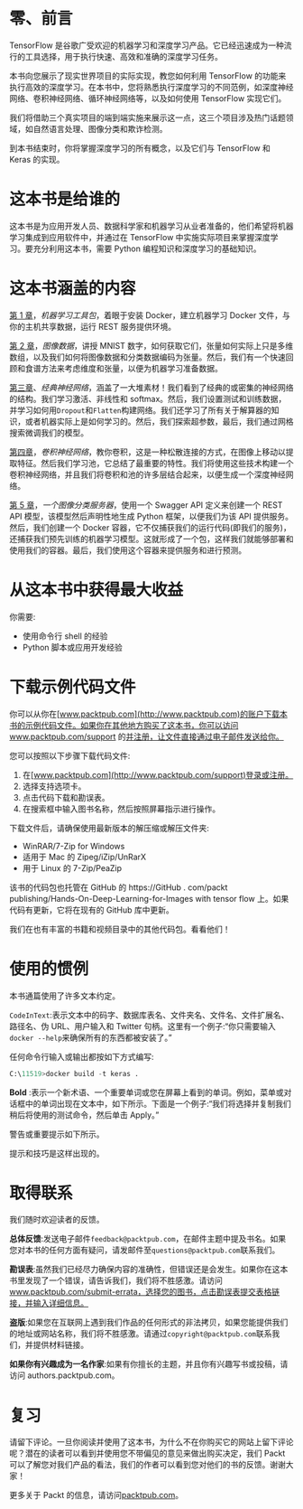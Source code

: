 

# 零、前言

TensorFlow 是谷歌广受欢迎的机器学习和深度学习产品。它已经迅速成为一种流行的工具选择，用于执行快速、高效和准确的深度学习任务。

本书向您展示了现实世界项目的实际实现，教您如何利用 TensorFlow 的功能来执行高效的深度学习。在本书中，您将熟悉执行深度学习的不同范例，如深度神经网络、卷积神经网络、循环神经网络等，以及如何使用 TensorFlow 实现它们。

我们将借助三个真实项目的端到端实施来展示这一点，这三个项目涉及热门话题领域，如自然语言处理、图像分类和欺诈检测。

到本书结束时，你将掌握深度学习的所有概念，以及它们与 TensorFlow 和 Keras 的实现。



# 这本书是给谁的

这本书是为应用开发人员、数据科学家和机器学习从业者准备的，他们希望将机器学习集成到应用软件中，并通过在 TensorFlow 中实施实际项目来掌握深度学习。要充分利用这本书，需要 Python 编程知识和深度学习的基础知识。



# 这本书涵盖的内容

[第 1 章](abde4795-c4ae-4784-9449-493c2d175e8f.xhtml)，*机器学习工具包*，着眼于安装 Docker，建立机器学习 Docker 文件，与你的主机共享数据，运行 REST 服务提供环境。

[第 2 章](ca54ce17-0cf6-456a-8b6f-4ad79606cb21.xhtml)，*图像数据*，讲授 MNIST 数字，如何获取它们，张量如何实际上只是多维数组，以及我们如何将图像数据和分类数据编码为张量。然后，我们有一个快速回顾和食谱方法来考虑维度和张量，以便为机器学习准备数据。

[第三章](7757acf8-d5eb-4c6b-80b7-72a065f57063.xhtml)、*经典神经网络*，涵盖了一大堆素材！我们看到了经典的或密集的神经网络的结构。我们学习激活、非线性和 softmax。然后，我们设置测试和训练数据，并学习如何用`Dropout`和`Flatten`构建网络。我们还学习了所有关于解算器的知识，或者机器实际上是如何学习的。然后，我们探索超参数，最后，我们通过网格搜索微调我们的模型。

[第四章](fb3d1b35-4a94-44c5-a78f-045a78294662.xhtml)，*卷积神经网络*，教你卷积，这是一种松散连接的方式，在图像上移动以提取特征。然后我们学习池，它总结了最重要的特性。我们将使用这些技术构建一个卷积神经网络，并且我们将卷积和池的许多层结合起来，以便生成一个深度神经网络。

[第 5 章](57b39563-01ec-48a7-9dcc-fab54b8c558b.xhtml)，*一个图像分类服务器*，使用一个 Swagger API 定义来创建一个 REST API 模型，该模型然后声明性地生成 Python 框架，以便我们为该 API 提供服务。然后，我们创建一个 Docker 容器，它不仅捕获我们的运行代码(即我们的服务)，还捕获我们预先训练的机器学习模型。这就形成了一个包，这样我们就能够部署和使用我们的容器。最后，我们使用这个容器来提供服务和进行预测。



# 从这本书中获得最大收益

你需要:

*   使用命令行 shell 的经验
*   Python 脚本或应用开发经验



# 下载示例代码文件

你可以从你在[www.packtpub.com](http://www.packtpub.com)的账户下载本书的示例代码文件。如果你在其他地方购买了这本书，你可以访问 www.packtpub.com/support 的[并注册，让文件直接通过电子邮件发送给你。](http://www.packtpub.com/support)

您可以按照以下步骤下载代码文件:

1.  在[www.packtpub.com](http://www.packtpub.com/support)登录或注册。
2.  选择支持选项卡。
3.  点击代码下载和勘误表。
4.  在搜索框中输入图书名称，然后按照屏幕指示进行操作。

下载文件后，请确保使用最新版本的解压缩或解压文件夹:

*   WinRAR/7-Zip for Windows
*   适用于 Mac 的 Zipeg/iZip/UnRarX
*   用于 Linux 的 7-Zip/PeaZip

该书的代码包也托管在 GitHub 的 https://GitHub . com/packt publishing/Hands-On-Deep-Learning-for-Images with tensor flow 上。如果代码有更新，它将在现有的 GitHub 库中更新。

我们在也有丰富的书籍和视频目录中的其他代码包。看看他们！



# 使用的惯例

本书通篇使用了许多文本约定。

`CodeInText`:表示文本中的码字、数据库表名、文件夹名、文件名、文件扩展名、路径名、伪 URL、用户输入和 Twitter 句柄。这里有一个例子:“你只需要输入`docker --help`来确保所有的东西都被安装了。”

任何命令行输入或输出都按如下方式编写:

```py
C:\11519>docker build -t keras .
```

**Bold** :表示一个新术语、一个重要单词或您在屏幕上看到的单词。例如，菜单或对话框中的单词出现在文本中，如下所示。下面是一个例子:“我们将选择并复制我们稍后将使用的测试命令，然后单击 Apply。”

警告或重要提示如下所示。

提示和技巧是这样出现的。



# 取得联系

我们随时欢迎读者的反馈。

**总体反馈**:发送电子邮件`feedback@packtpub.com`，在邮件主题中提及书名。如果您对本书的任何方面有疑问，请发邮件至`questions@packtpub.com`联系我们。

**勘误表**:虽然我们已经尽力确保内容的准确性，但错误还是会发生。如果你在这本书里发现了一个错误，请告诉我们，我们将不胜感激。请访问 www.packtpub.com/submit-errata，选择您的图书，点击勘误表提交表格链接，并输入详细信息。

**盗版**:如果您在互联网上遇到我们作品的任何形式的非法拷贝，如果您能提供我们的地址或网站名称，我们将不胜感激。请通过`copyright@packtpub.com`联系我们，并提供材料链接。

**如果你有兴趣成为一名作家**:如果有你擅长的主题，并且你有兴趣写书或投稿，请访问 authors.packtpub.com。



# 复习

请留下评论。一旦你阅读并使用了这本书，为什么不在你购买它的网站上留下评论呢？潜在的读者可以看到并使用您不带偏见的意见来做出购买决定，我们 Packt 可以了解您对我们产品的看法，我们的作者可以看到您对他们的书的反馈。谢谢大家！

更多关于 Packt 的信息，请访问[packtpub.com](https://www.packtpub.com/)。